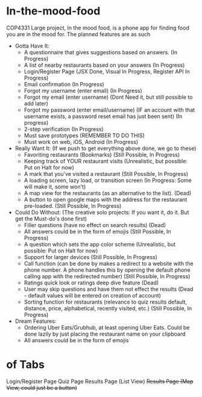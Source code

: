 # In-the-mood-food
COP4331 Large project, In the mood food, is a phone app for finding food you are in the mood for. The planned features are as such
- Gotta Have It:
  - A questionnaire that gives suggestions based on answers.    (In Progress)
  - A list of nearby restaurants based on your answers          (In Progress)
  - Login/Register Page                                         (JSX Done, Visual In Progress, Register API In Progress)
  - Email confirmation                                          (In Progress)
  - Forgot my username (enter email)                            (In Progress)
  - Forgot my email (enter username)                            (Dont Need it, but still possible to add later)
  - Forgot my password (enter email/username) (IF an account with that username exists, a password reset email has just been sent)             (In progress)
  - 2-step verification                                         (In Progress)
  - Must save prototypes                                        (REMEMBER TO DO THIS)
  - Must work on web, iOS, Android                              (In Progress)
- Really Want It:            (If we push to get everything above done, we go to these)
  - Favoriting restaurants (Bookmarks)                          (Still Possible, In Progress)
  - Keeping track of YOUR restaurant visits                     (Unrealistic, but possible: Put on Halt for now)
  - A mark that you've visited a restaurant                     (Still Possible, In Progress)
  - A loading screen, lazy load, or transition screen           (In Progress: Some will make it, some won't)
  - A map view for the restaurants (as an alternative to the list).            (Dead)
  - A button to open google maps with the address for the restaurant pre-loaded.              (Still Possible, In Progress)
- Could Do Without:            (The creative solo projects: If you want it, do it. But get the Must-do's done first)
  - Filler questions (have no effect on search results)                          (Dead)
  - All answers could be in the form of emojis                                   (Still Possible, In Progress)
  - A question which sets the app color scheme                                   (Unrealistic, but possible: Put on Halt for now)
  - Support for larger devices                                                   (Still Possible, In Progress)
  - Call function (can be done by makes a redirect to a website with the phone number. A phone handles this by opening the default phone calling app with the redirected number)           (Still Possible, In Progress)
  - Ratings quick look or ratings deep dive feature                              (Dead)
  - User may skip questions and have them not effect the results                 (Dead - default values will be entered on creation of account)
  - Sorting function for restaurants (relevance to quiz results default, distance, price, alphabetical, recently visited, etc.)               (Still Possible, In Progress)
- Dream Features:
  - Ordering Uber Eats/Grubhub, at least opening Uber Eats. Could be done lazily by just placing the restaurant name on your clipboard
  - All answers could be in the form of emojis

# of Tabs
Login/Register Page
Quiz Page
Results Page (List View)
~~Results Page (Map View, could just be a button)~~


